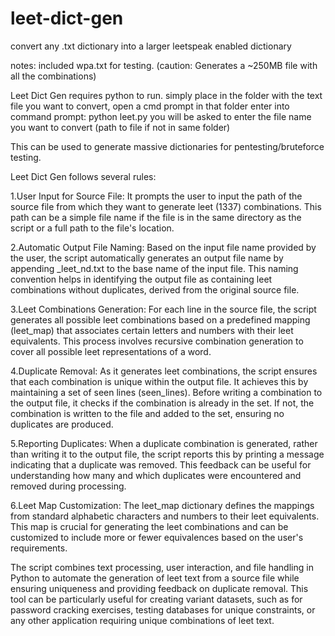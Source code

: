 # leet-dict-gen
convert any .txt dictionary into a larger leetspeak enabled dictionary

notes: included wpa.txt for testing. (caution: Generates a ~250MB file with all the combinations)

Leet Dict Gen requires python to run. simply place in the folder with the text file you want to convert, open a cmd prompt in that folder
enter into command prompt:
python leet.py
you will be asked to enter the file name you want to convert (path to file if not in same folder)

This can be used to generate massive dictionaries for pentesting/bruteforce testing.

Leet Dict Gen follows several rules:

1.User Input for Source File: It prompts the user to input the path of the source file from which they want to generate leet (1337) combinations. This path can be a simple file name if the file is in the same directory as the script or a full path to the file's location.

2.Automatic Output File Naming: Based on the input file name provided by the user, the script automatically generates an output file name by appending _leet_nd.txt to the base name of the input file. This naming convention helps in identifying the output file as containing leet combinations without duplicates, derived from the original source file.

3.Leet Combinations Generation: For each line in the source file, the script generates all possible leet combinations based on a predefined mapping (leet_map) that associates certain letters and numbers with their leet equivalents. This process involves recursive combination generation to cover all possible leet representations of a word.

4.Duplicate Removal: As it generates leet combinations, the script ensures that each combination is unique within the output file. It achieves this by maintaining a set of seen lines (seen_lines). Before writing a combination to the output file, it checks if the combination is already in the set. If not, the combination is written to the file and added to the set, ensuring no duplicates are produced.

5.Reporting Duplicates: When a duplicate combination is generated, rather than writing it to the output file, the script reports this by printing a message indicating that a duplicate was removed. This feedback can be useful for understanding how many and which duplicates were encountered and removed during processing.

6.Leet Map Customization: The leet_map dictionary defines the mappings from standard alphabetic characters and numbers to their leet equivalents. This map is crucial for generating the leet combinations and can be customized to include more or fewer equivalences based on the user's requirements.

The script combines text processing, user interaction, and file handling in Python to automate the generation of leet text from a source file while ensuring uniqueness and providing feedback on duplicate removal. This tool can be particularly useful for creating variant datasets, such as for password cracking exercises, testing databases for unique constraints, or any other application requiring unique combinations of leet text.
